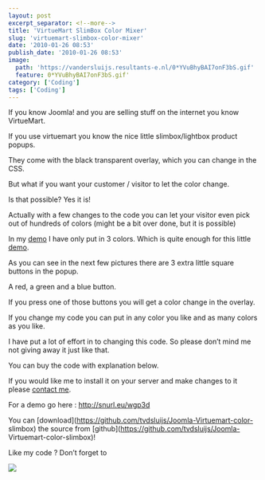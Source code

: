 ```yaml
---
layout: post
excerpt_separator: <!--more-->
title: 'VirtueMart SlimBox Color Mixer'
slug: 'virtuemart-slimbox-color-mixer'
date: '2010-01-26 08:53'
publish_date: '2010-01-26 08:53'
image:
  path: 'https://vandersluijs.resultants-e.nl/0*YVuBhyBAI7onF3bS.gif'
  feature: 0*YVuBhyBAI7onF3bS.gif'
category: ['Coding']
tags: ['Coding']
---
```

If you know Joomla! and you are selling stuff on the internet you know
VirtueMart.  
  
If you use virtuemart you know the nice little slimbox/lightbox product
popups.  
  
They come with the black transparent overlay, which you can change in the CSS.  
  
But what if you want your customer / visitor to let the color change.  
  
Is that possible? Yes it is!  
  
  
  
Actually with a few changes to the code you can let your visitor even pick out
of hundreds of colors (might be a bit over done, but it is possible)  
  
In my [demo](http://snurl.eu/wgp3d) I have only put in 3 colors. Which is
quite enough for this little [demo](http://snurl.eu/wgp3d).  
  
As you can see in the next few pictures there are 3 extra little square
buttons in the popup.  
  
A red, a green and a blue button.  
  
If you press one of those buttons you will get a color change in the overlay.  
  
  
  
If you change my code you can put in any color you like and as many colors as
you like.  
  
I have put a lot of effort in to changing this code. So please don’t mind me
not giving away it just like that.  
  
You can buy the code with explanation below.  
  
If you would like me to install it on your server and make changes to it
please [contact me](http://www.iamboredsoiblog.eu/contact/).  
  
For a demo go here : <http://snurl.eu/wgp3d>  
  
You can [download](https://github.com/tvdsluijs/Joomla-Virtuemart-color-
slimbox) the source from [github](https://github.com/tvdsluijs/Joomla-
Virtuemart-color-slimbox)!  
  
Like my code ? Don’t forget to

![](https://vandersluijs.resultants-e.nl/0*YVuBhyBAI7onF3bS.gif)

